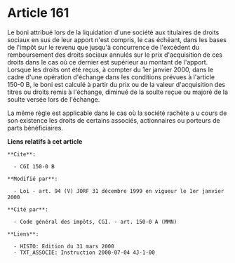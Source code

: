 # Article 161

Le boni attribué lors de la liquidation d'une société aux titulaires de droits sociaux en sus de leur apport n'est compris,
le cas échéant, dans les bases de l'impôt sur le revenu que jusqu'à concurrence de l'excédent du remboursement des droits
sociaux annulés sur le prix d'acquisition de ces droits dans le cas où ce dernier est supérieur au montant de l'apport.
Lorsque les droits ont été reçus, à compter du 1er janvier 2000, dans le cadre d'une opération d'échange dans les conditions
prévues à l'article 150-0 B, le boni est calculé à partir du prix ou de la valeur d'acquisition des titres ou droits remis à
l'échange, diminué de la soulte reçue ou majoré de la soulte versée lors de l'échange.

La même règle est applicable dans le cas où la société rachète a u cours de son existence les droits de certains associés,
actionnaires ou porteurs de parts bénéficiaires.

**Liens relatifs à cet article**

	**Cite**:

	  - CGI 150-0 B

	**Modifié par**:

	  - Loi - art. 94 (V) JORF 31 décembre 1999 en vigueur le 1er janvier 2000

	**Cité par**:

	  - Code général des impôts, CGI. - art. 150-0 A (MMN)

	**Liens**:

	  - HISTO: Edition du 31 mars 2000
	  - TXT_ASSOCIE: Instruction 2000-07-04 4J-1-00
